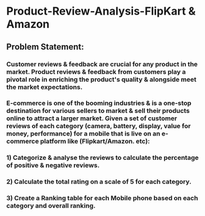 # Product-Review-Analysis-FlipKart & Amazon
## Problem Statement:
### Customer reviews & feedback are crucial for any product in the market. Product reviews & feedback from customers play a pivotal role in enriching the product's quality & alongside meet the market expectations.
### E-commerce is one of the booming industries & is a one-stop destination for various sellers to market & sell their products online to attract a larger market. Given a set of customer reviews of each category (camera, battery, display, value for money, performance) for a mobile that is live on an e-commerce platform like (Flipkart/Amazon. etc): 
### 1) Categorize & analyse the reviews to calculate the percentage of positive & negative reviews.
### 2) Calculate the total rating on a scale of 5 for each category.
### 3) Create a Ranking table for each Mobile phone based on each category and overall ranking.

